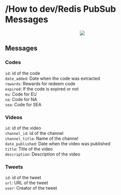 # /How to dev/Redis PubSub Messages

<p align="center">
    <img src="https://github.com/CDNievas/genshin-notify/blob/main/documentation/how_to_dev/redis/pubsub.png">
</p>

## Messages

### Codes

`id`: id of the code<br>
`date_added`: Date when the code was extracted<br>
`rewards`: Rewards for redeem code<br>
`expired`: If the code is expired or not<br>
`eu`: Code for EU<br>
`na`: Code for NA<br>
`sea`: Code for SEA

### Videos

`id`: id of the video<br>
`channel_id`: id of the channel<br>
`channel_title`: Name of the channel<br>
`date_published`: Date when the video was published<br>
`title`: Title of the video<br>
`description`: Description of the video

### Tweets
`id`: id of the tweet <br>
`url`: URL of the tweet <br>
`user`: Creator of the tweet
